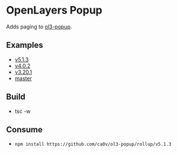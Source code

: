 # OpenLayers Popup
Adds paging to [ol3-popup](https://github.com/walkermatt/ol3-popup).

## Examples
* [v5.1.3](https://rawgit.com/ca0v/ol3-popup/v5.1.3/rawgit.html)
* [v4.0.2](https://rawgit.com/ca0v/ol3-popup/v4.0.2/rawgit.html)
* [v3.20.1](https://rawgit.com/ca0v/ol3-popup/v3.20.1/rawgit.html)
* [master](https://rawgit.com/ca0v/ol3-popup/master/rawgit.html)

## Build
* tsc -w

## Consume
* `npm install https://github.com/ca0v/ol3-popup/rollup/v5.1.3`

